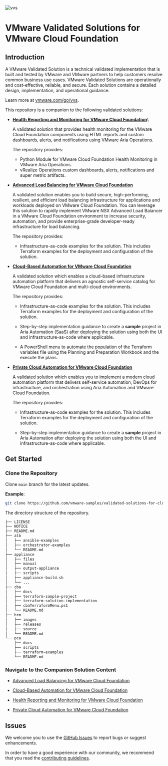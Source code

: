 ![vvs](icon.png)

# VMware Validated Solutions for VMware Cloud Foundation

## Introduction

A VMware Validated Solution is a technical validated implementation that is built and tested by VMware and VMware partners to help customers resolve common business use cases. VMware Validated Solutions are operationally and cost-effective, reliable, and secure. Each solution contains a detailed design, implementation, and operational guidance.

Learn more at [vmware.com/go/vvs](https://vmware.com/go/vvs).

This repository is a companion to the following validated solutions:

* [**Health Reporting and Monitoring for VMware Cloud Foundation**](https://core.vmware.com/health-reporting-and-monitoring-vmware-cloud-foundation)\
  
  A validated solution that provides health monitoring for the VMware Cloud Foundation components using HTML reports and custom dashboards, alerts, and notifications using VMware Aria Operations.

  The repository provides:

  * Python Module for VMware Cloud Foundation Health Monitoring in VMware Aria Operations.
  * vRealize Operations custom dashboards, alerts, notifications and super metric artifacts.

* [**Advanced Load Balancing for VMware Cloud Foundation**](https://core.vmware.com/advanced-load-balancing-vmware-cloud-foundation)
  
  A validated solution enables you to build secure, high-performing, resilient, and efficient load balancing infrastructure for applications and workloads deployed on VMware Cloud Foundation. You  can leverage this solution to rapidly implement VMware NSX Advanced Load Balancer in a VMware Cloud Foundation environment to increase security, automation, and provide enterprise-grade developer-ready infrastructure for load balancing.

  The repository provides:

  * Infrastructure-as-code examples for the solution. This includes Terraform examples for the deployment and configuration of the solution.

* [**Cloud-Based Automation for VMware Cloud Foundation**](https://core.vmware.com/cloud-based-automation-vmware-cloud-foundation)

  A validated solution which enables a cloud-based infrastructure automation platform that delivers an agnostic self-service catalog for VMware Cloud Foundation and multi-cloud environments.

  The repository provides:

  * Infrastructure-as-code examples for the solution. This includes Terraform examples for the deployment and configuration of the solution.

  * Step-by-step implementation guidance to create a **sample** project in Aria Automation (SaaS) after deploying the solution using both the UI and infrastructure-as-code where applicable.

  * A PowerShell menu to automate the population of the Terraform variables file using the Planning and Preparation Workbook and the execute the plans.

* [**Private Cloud Automation for VMware Cloud Foundation**](https://core.vmware.com/private-cloud-automation-vmware-cloud-foundation)  

  A validated solution which enables you to implement a modern cloud automation platform that delivers self-service automation, DevOps for infrastructure, and orchestration using Aria Automation and VMware Cloud Foundation.

  The repository provides:

  * Infrastructure-as-code examples for the solution. This includes Terraform examples for the deployment and configuration of the solution.

  * Step-by-step implementation guidance to create a **sample** project in Aria Automation after deploying the solution using both the UI and infrastructure-as-code where applicable.

## Get Started

### Clone the Repository

Clone `main` branch for the latest updates.

**Example**:

```bash
git clone https://github.com/vmware-samples/validated-solutions-for-cloud-foundation.git
```

The directory structure of the repository.

```bash
├── LICENSE
├── NOTICE
├── README.md
├── alb
│   ├── ansible-examples
│   ├── orchestrator-examples
│   └── README.md
├── appliance
│   ├── files
│   ├── manual
│   ├── output-appliance
│   ├── scripts
│   ├── appliance-build.sh
│   └── ...
├── cba
│   ├── docs
│   ├── terraform-sample-project
│   ├── terraform-solution-implementation
│   ├── cbaTerraformMenu.ps1
│   └── README.md
├── hrm
│   ├── images
│   ├── releases
│   ├── source
│   └── README.md
└── pca
    ├── docs
    ├── scripts
    ├── terraform-examples
    └── README.md
```

### Navigate to the Companion Solution Content

* [Advanced Load Balancing for VMware Cloud Foundation](alb/README.md)

* [Cloud-Based Automation for VMware Cloud Foundation](cba/README.md)

* [Health Reporting and Monitoring for VMware Cloud Foundation](hrm/README.md)

* [Private Cloud Automation for VMware Cloud Foundation](pca/README.md)

## Issues

We welcome you to use the [GitHub Issues](https://github.com/vmware-samples/validated-solutions-for-cloud-foundation/issues) to report bugs or suggest enhancements.

In order to have a good experience with our community, we recommend that you read the [contributing guidelines](CONTRIBUTING.md).
